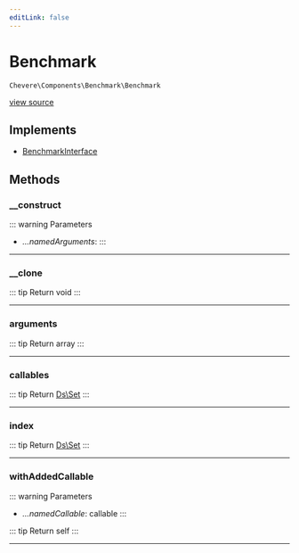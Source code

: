 ```yaml
---
editLink: false
---
```


# Benchmark

`Chevere\Components\Benchmark\Benchmark`

[view source](https://github.com/chevere/chevere/blob/main/src/Chevere/Components/Benchmark/Benchmark.php)

## Implements

- [BenchmarkInterface](../../Interfaces/Benchmark/BenchmarkInterface.md)

## Methods

### __construct

::: warning Parameters
- *...namedArguments*: 
:::

---

### __clone

::: tip Return
void
:::

---

### arguments

::: tip Return
array
:::

---

### callables

::: tip Return
[Ds\Set](https://www.php.net/manual/class.ds\set)
:::

---

### index

::: tip Return
[Ds\Set](https://www.php.net/manual/class.ds\set)
:::

---

### withAddedCallable

::: warning Parameters
- *...namedCallable*: callable
:::

::: tip Return
self
:::

---

